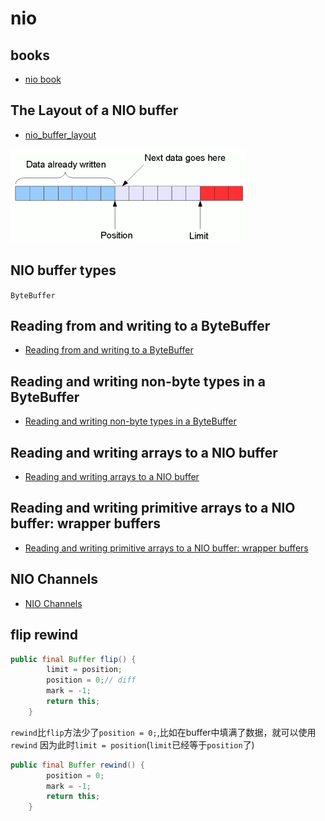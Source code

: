 # nio

## books

- [nio book](https://github.com/web1992/books/tree/master/java-nio)

## The Layout of a NIO buffer

- [nio_buffer_layout](https://www.javamex.com/tutorials/io/nio_buffer_layout.shtml)

![NioBuffer](./images/NioBuffer.png)

## NIO buffer types

`ByteBuffer`

## Reading from and writing to a ByteBuffer

- [Reading from and writing to a ByteBuffer](https://www.javamex.com/tutorials/io/bytebuffer_reading_writing.shtml)

## Reading and writing non-byte types in a ByteBuffer

- [Reading and writing non-byte types in a ByteBuffer](https://www.javamex.com/tutorials/io/bytebuffer_reading_writing_data_types.shtml)

## Reading and writing arrays to a NIO buffer

- [Reading and writing arrays to a NIO buffer](https://www.javamex.com/tutorials/io/nio_buffers_arrays.shtml)

## Reading and writing primitive arrays to a NIO buffer: wrapper buffers

- [Reading and writing primitive arrays to a NIO buffer: wrapper buffers](https://www.javamex.com/tutorials/io/nio_buffers_arrays_2.shtml)

## NIO Channels

- [NIO Channels](https://www.javamex.com/tutorials/io/nio_channels.shtml)

## flip rewind

```java
public final Buffer flip() {
        limit = position;
        position = 0;// diff
        mark = -1;
        return this;
    }
```
`rewind`比`flip`方法少了`position = 0;`,比如在buffer中填满了数据，就可以使用`rewind`
因为此时`limit = position`(`limit`已经等于`position`了)

```java
public final Buffer rewind() {
        position = 0;
        mark = -1;
        return this;
    }
```